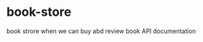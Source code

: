 # book-store
book strore when we can buy abd review book
<a hraf='https://documenter.getpostman.com/view/36963916/2sAXjF9aPq'>API documentation</a>
